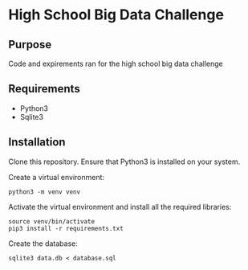 # High School Big Data Challenge

## Purpose
Code and expirements ran for the high school big data challenge


## Requirements
* Python3
* Sqlite3

## Installation
Clone this repository. Ensure that Python3 is installed on your system.

Create a virtual environment:
```
python3 -m venv venv
```

Activate the virtual environment and install all the required libraries:
```
source venv/bin/activate
pip3 install -r requirements.txt
```

Create the database:
```
sqlite3 data.db < database.sql
```
